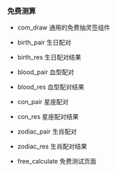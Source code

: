 ### 免费测算

- com_draw 通用的免费抽灵签组件

- birth_pair 生日配对
- birth_res 生日配对结果

- blood_pair 血型配对
- blood_res 血型配对结果

- con_pair 星座配对
- con_res 星座配对结果

- zodiac_pair 生肖配对
- zodiac_res 生肖配对结果

- free_calculate 免费测试页面